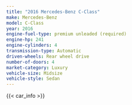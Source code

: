 ```yaml
---
title: "2016 Mercedes-Benz C-Class"
make: Mercedes-Benz
model: C-Class
year: 2016
engine-fuel-type: premium unleaded (required)
engine-hp: 241
engine-cylinders: 4
transmission-type: Automatic
driven-wheels: Rear wheel drive
number-of-doors: 4
market-category: Luxury
vehicle-size: Midsize
vehicle-style: Sedan
---
```


{{< car_info >}}
